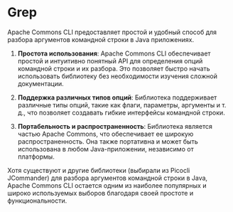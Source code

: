 # Grep

Apache Commons CLI предоставляет простой и удобный способ для разбора аргументов командной строки в Java приложениях.

1. **Простота использования**: Apache Commons CLI обеспечивает простой и интуитивно понятный API для определения опций командной строки и их разбора. Это позволяет быстро начать использовать библиотеку без необходимости изучения сложной документации.

2. **Поддержка различных типов опций**: Библиотека поддерживает различные типы опций, такие как флаги, параметры, аргументы и т. д., что позволяет создавать гибкие интерфейсы командной строки.

3. **Портабельность и распространенность**: Библиотека является частью Apache Commons, что обеспечивает ее широкую распространенность. Она также портативна и может быть использована в любом Java-приложении, независимо от платформы.

Хотя существуют и другие библиотеки (выбирали из Picocli JCommander) для разбора аргументов командной строки в Java, Apache Commons CLI остается одним из наиболее популярных и широко используемых выборов благодаря своей простоте и функциональности. 
